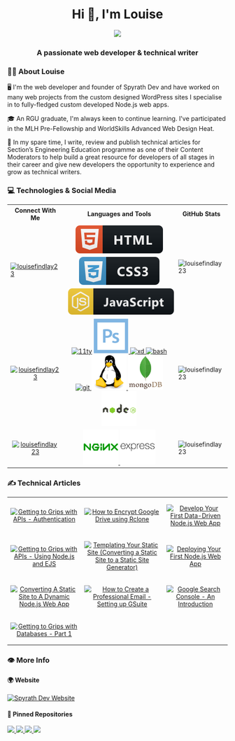 <h1 align="center">Hi 👋, I'm Louise</h1>
<div align="center">
  <img src="https://avatars.githubusercontent.com/u/26024131?v=4" width="150px">
</div>
<h3 align="center">A passionate web developer & technical writer</h3>

### 👨‍💻 About Louise

🖥 I'm the web developer and founder of Spyrath Dev and have worked on many web projects from the custom designed WordPress sites I specialise in to fully-fledged custom developed Node.js web apps.

🎓 An RGU graduate, I'm always keen to continue learning. I've participated in the MLH Pre-Fellowship and WorldSkills Advanced Web Design Heat.

📝 In my spare time, I write, review and publish technical articles for Section’s Engineering Education programme as one of their Content Moderators to help build a great resource for developers of all stages in their career and give new developers the opportunity to experience and grow as technical writers.

### 💻 Technologies & Social Media

<table>
  
  <tr>
    <th>Connect With Me</th>
    <th>Languages and Tools</th>
    <th>GitHub Stats</th>
  </tr>
  
  <tr>
    <td><a href="https://twitter.com/louisefindlay23" target="blank"><img src="https://img.shields.io/twitter/follow/louisefindlay23?logo=twitter&style=for-the-badge" alt="louisefindlay23" /></a></td>
    <td align="center">
      <img src="https://github.com/MikeCodesDotNET/ColoredBadges/blob/master/svg/dev/languages/html.svg" alt="HTML" style="vertical-align:top; margin:4px">
      <img src="https://github.com/MikeCodesDotNET/ColoredBadges/blob/master/svg/dev/languages/css3.svg" alt="CSS" style="vertical-align:top; margin:4px">
      <img src="https://github.com/MikeCodesDotNET/ColoredBadges/blob/master/svg/dev/languages/js.svg" alt="Vanilla JavaScript" style="vertical-align:top; margin:4px">
    </td>
    <td>
      <img src="https://github-readme-stats.vercel.app/api/top-langs?username=louisefindlay23&show_icons=true&langs_count=10&hide=java,nunjucks&locale=en&layout=compact" alt="louisefindlay23" /></p>
  </tr>
  
  <tr>
    <td align="center"><a href="https://dev.to/louisefindlay23" target="blank"><img align="center" src="https://cdn.jsdelivr.net/npm/simple-icons@3.0.1/icons/dev-dot-to.svg" width="150" alt="louisefindlay23"/></a></td>
    <td align="center">
      <a href="https://www.11ty.dev/" target="_blank"> <img src="https://gist.githubusercontent.com/vivek32ta/c7f7bf583c1fb1c58d89301ea40f37fd/raw/f4c85cce5790758286b8f155ef9a177710b995df/11ty.svg" alt="11ty" width="80"/></a>
      <a href="https://www.photoshop.com/en" target="_blank"> <img src="https://raw.githubusercontent.com/devicons/devicon/master/icons/photoshop/photoshop-line.svg" alt="photoshop" width="80/> </a>
      <a href="https://www.adobe.com/products/xd.html" target="_blank"> <img src="https://cdn.worldvectorlogo.com/logos/adobe-xd.svg" alt="xd" width="80"/> </a>
      <a href="https://www.gnu.org/software/bash/" target="_blank"> <img src="https://www.vectorlogo.zone/logos/gnu_bash/gnu_bash-icon.svg" alt="bash" width="80"/></a>
      <a href="https://git-scm.com/" target="_blank"> <img src="https://www.vectorlogo.zone/logos/git-scm/git-scm-icon.svg" alt="git" width="80"/> </a>
      <a href="https://www.linux.org/" target="_blank"> <img src="https://raw.githubusercontent.com/devicons/devicon/master/icons/linux/linux-original.svg" alt="linux" width="80"/> </a>
      <a href="https://www.mongodb.com/" target="_blank"> <img src="https://raw.githubusercontent.com/devicons/devicon/master/icons/mongodb/mongodb-original-wordmark.svg" alt="mongodb" width="80"/> </a>
      <a href="https://nodejs.org" target="_blank"> <img src="https://raw.githubusercontent.com/devicons/devicon/master/icons/nodejs/nodejs-original-wordmark.svg" alt="nodejs" width="80"/> </a>
    </td>
    <td><img src="https://github-readme-stats.vercel.app/api?username=louisefindlay23&show_icons=true&include_all_commits&locale=en" alt="louisefindlay23" /></td>
  </tr>
        
  <tr>
    <td align="center">
      <a href="https://linkedin.com/in/louisefindlay23" target="blank"><img align="center" src="https://raw.githubusercontent.com/rahuldkjain/github-profile-readme-generator/master/src/images/icons/Social/linked-in-alt.svg" width="100" alt="louisefindlay23" style="vertical-align:top; margin:4px"/></a>
    </td>
    <td align="center">
      <a href="https://www.nginx.com" target="_blank"> <img src="https://raw.githubusercontent.com/devicons/devicon/master/icons/nginx/nginx-original.svg" alt="nginx" width="80"/> </a>
      <a href="https://expressjs.com" target="_blank"> <img src="https://raw.githubusercontent.com/devicons/devicon/master/icons/express/express-original-wordmark.svg" alt="express" width="80"/> </a> 
    </td>
    <td>
        <img src="https://github-profile-trophy.vercel.app/?username=louisefindlay23&rank=SECRET,SSS,SS,S,AAA,AA,A&row=1&column=3" alt="louisefindlay23" />
    </td>
  </tr>
</table>
        
### ✍ Technical Articles
 
<!--START_SECTION:data-section-->
<table width="100%"><tr><td align="center"><p><a href="https://www.section.io/engineering-education/simple-guide-to-using-apis-part2/"><img src="https://www.section.io/engineering-education/simple-guide-to-using-apis-part2/hero.png" width="300px" alt="Getting to Grips with APIs - Authentication"></a></p></td><td align="center"><p><a href="https://www.section.io/engineering-education/encrypting-gdrive-using-rclone/"><img src="https://www.section.io/engineering-education/encrypting-gdrive-using-rclone/hero.png" width="300px" alt="How to Encrypt Google Drive using Rclone"></a></p></td><td align="center"><p><a href="https://www.section.io/engineering-education/working-with-databases-part2/"><img src="https://www.section.io/engineering-education/working-with-databases-part2/hero.jpg" width="300px" alt="Develop Your First Data-Driven Node.js Web App"></a></p></td></tr><tr><td align="center"><p><a href="https://www.section.io/engineering-education/simple-guide-to-using-apis-nodejs/"><img src="https://www.section.io/engineering-education/simple-guide-to-using-apis-nodejs/hero.jpg" width="300px" alt="Getting to Grips with APIs - Using Node.js and EJS"></a></p></td><td align="center"><p><a href="https://www.section.io/engineering-education/templating-your-static-site/"><img src="https://www.section.io/engineering-education/templating-your-static-site/hero.jpg" width="300px" alt="Templating Your Static Site (Converting a Static Site to a Static Site Generator)"></a></p></td><td align="center"><p><a href="https://www.section.io/engineering-education/deploying-nodejs-web-app/"><img src="https://www.section.io/engineering-education/deploying-nodejs-web-app/hero.jpeg" width="300px" alt="Deploying Your First Node.js Web App"></a></p></td></tr><tr><td align="center"><p><a href="https://www.section.io/engineering-education/static-site-dynamic-nodejs-web-app/"><img src="https://www.section.io/engineering-education/static-site-dynamic-nodejs-web-app/hero.png" width="300px" alt="Converting A Static Site to A Dynamic Node.js Web App"></a></p></td><td align="center"><p><a href="https://www.section.io/engineering-education/creating-professional-email/"><img src="https://www.section.io/engineering-education/creating-professional-email/hero.png" width="300px" alt="How to Create a Professional Email - Setting up GSuite"></a></p></td><td align="center"><p><a href="https://www.section.io/engineering-education/google-search-console-introduction/"><img src="https://www.section.io/engineering-education/google-search-console-introduction/hero.png" width="300px" alt="Google Search Console - An Introduction"></a></p></td></tr><tr><td align="center"><p><a href="https://www.section.io/engineering-education/working-with-databases-part1/"><img src="https://www.section.io/engineering-education/working-with-databases-part1/hero.jpg" width="300px" alt="Getting to Grips with Databases - Part 1"></a></p></td><td></td><td></td></tr></table>
<!--END_SECTION:data-section-->        
        
### 👁 More Info
        
#### 🌍 Website

<a href="https://spyrath.dev">
  <img src="https://user-images.githubusercontent.com/26024131/131259079-65213305-7986-4a2e-bf2b-92d4746b6dad.png" alt="Spyrath Dev Website">
</a>
        
#### 📌 Pinned Repositories
<a href="https://github.com/louisefindlay23/youtubecommunitybot">
        <img src="https://github-readme-stats.vercel.app/api/pin/?username=louisefindlay23&repo=youtubecommunitybot">
</a>
<a href="https://github.com/louisefindlay23/gitcord-bot">
        <img src="https://github-readme-stats.vercel.app/api/pin/?username=louisefindlay23&repo=gitcord-bot">
</a>
<a href="https://github.com/louisefindlay23/colorflow-player">
        <img src="https://github-readme-stats.vercel.app/api/pin/?username=louisefindlay23&repo=colorflow-player">
</a>
<a href="https://github.com/section-engineering-education/engineering-education">
        <img src="https://github-readme-stats.vercel.app/api/pin/?username=section-engineering-education&repo=engineering-education">
</a>
